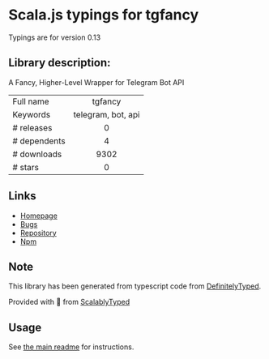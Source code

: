 
# Scala.js typings for tgfancy

Typings are for version 0.13

## Library description:
A Fancy, Higher-Level Wrapper for Telegram Bot API

|                    |                 |
| ------------------ | :-------------: |
| Full name          | tgfancy |
| Keywords           | telegram, bot, api |
| # releases         | 0 |
| # dependents       | 4 |
| # downloads        | 9302 |
| # stars            | 0 |

## Links
- [Homepage](https://github.com/GochoMugo/tgfancy#readme)
- [Bugs](https://github.com/GochoMugo/tgfancy/issues)
- [Repository](https://github.com/GochoMugo/tgfancy)
- [Npm](https://www.npmjs.com/package/tgfancy)
    


## Note
This library has been generated from typescript code from [DefinitelyTyped](https://definitelytyped.org).

Provided with :purple_heart: from [ScalablyTyped](https://github.com/oyvindberg/ScalablyTyped)

## Usage
See [the main readme](../../readme.md) for instructions.


